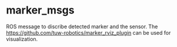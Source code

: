 # marker_msgs
ROS message to discribe detected marker and the sensor. The https://github.com/tuw-robotics/marker_rviz_plugin can be used for visualization. 
